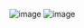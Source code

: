 ![image](https://github.com/user-attachments/assets/5a5b1e6b-b4c1-4f80-b793-36ccea450df0)
![image](https://github.com/user-attachments/assets/7b37336f-867a-4ea0-951a-68f4e7b1c8a5)

